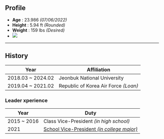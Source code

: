 ## Profile
- **Age** : 23.986 *(07/06/2022)*
- **Height** : 5.94 ft *(Rounded)*
- **Weight** : 159 lbs *(Desired)*
- <a href="https://instagram.com/jumin_cho?igshid=YmMyMTA2M2Y="><img src="https://img.shields.io/badge/Instagram-E4405F?style=flat-square&logo=Instagram&logoColor=white"/></a>
---
## History
|Year|Affiliation|
|--|--|
|2018.03 ~ 2024.02|Jeonbuk National University|
|2019.04 ~ 2021.02|Republic of Korea Air Force *(Loan)*|
### Leader xperience
|Year|Duty|
|--|--|
|2015 ~ 2016|Class Vice-President *(in high school)*|
|2021|[School Vice-President *(in college major)*](https://instagram.com/jbnucse?igshid=YmMyMTA2M2Y=)|

<!--
**jumincho/jumincho** is a ✨ _special_ ✨ repository because its `README.md` (this file) appears on your GitHub profile.

Here are some ideas to get you started:

- 🔭 I’m currently working on ...
- 🌱 I’m currently learning ...
- 👯 I’m looking to collaborate on ...
- 🤔 I’m looking for help with ...
- 💬 Ask me about ...
- 📫 How to reach me: ...
- 😄 Pronouns: ...
- ⚡ Fun fact: ...
-->
